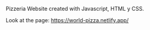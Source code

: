 Pizzeria Website created with Javascript, HTML y CSS.

Look at the page: https://world-pizza.netlify.app/
